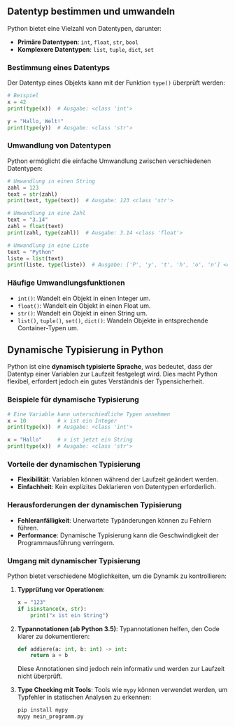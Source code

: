 ## Datentyp bestimmen und umwandeln

Python bietet eine Vielzahl von Datentypen, darunter:
- **Primäre Datentypen**: `int`, `float`, `str`, `bool`
- **Komplexere Datentypen**: `list`, `tuple`, `dict`, `set`

### Bestimmung eines Datentyps
Der Datentyp eines Objekts kann mit der Funktion `type()` überprüft werden:
```python
# Beispiel
x = 42
print(type(x))  # Ausgabe: <class 'int'>

y = "Hallo, Welt!"
print(type(y))  # Ausgabe: <class 'str'>
```

### Umwandlung von Datentypen
Python ermöglicht die einfache Umwandlung zwischen verschiedenen Datentypen:
```python
# Umwandlung in einen String
zahl = 123
text = str(zahl)
print(text, type(text))  # Ausgabe: 123 <class 'str'>

# Umwandlung in eine Zahl
text = "3.14"
zahl = float(text)
print(zahl, type(zahl))  # Ausgabe: 3.14 <class 'float'>

# Umwandlung in eine Liste
text = "Python"
liste = list(text)
print(liste, type(liste))  # Ausgabe: ['P', 'y', 't', 'h', 'o', 'n'] <class 'list'>
```

### Häufige Umwandlungsfunktionen
- `int()`: Wandelt ein Objekt in einen Integer um.
- `float()`: Wandelt ein Objekt in einen Float um.
- `str()`: Wandelt ein Objekt in einen String um.
- `list()`, `tuple()`, `set()`, `dict()`: Wandeln Objekte in entsprechende Container-Typen um.

## Dynamische Typisierung in Python

Python ist eine **dynamisch typisierte Sprache**, was bedeutet, dass der Datentyp einer Variablen zur Laufzeit festgelegt wird. Dies macht Python flexibel, erfordert jedoch ein gutes Verständnis der Typensicherheit.

### Beispiele für dynamische Typisierung
```python
# Eine Variable kann unterschiedliche Typen annehmen
x = 10          # x ist ein Integer
print(type(x))  # Ausgabe: <class 'int'>

x = "Hallo"     # x ist jetzt ein String
print(type(x))  # Ausgabe: <class 'str'>
```

### Vorteile der dynamischen Typisierung
- **Flexibilität**: Variablen können während der Laufzeit geändert werden.
- **Einfachheit**: Kein explizites Deklarieren von Datentypen erforderlich.

### Herausforderungen der dynamischen Typisierung
- **Fehleranfälligkeit**: Unerwartete Typänderungen können zu Fehlern führen.
- **Performance**: Dynamische Typisierung kann die Geschwindigkeit der Programmausführung verringern.

### Umgang mit dynamischer Typisierung
Python bietet verschiedene Möglichkeiten, um die Dynamik zu kontrollieren:
1. **Typprüfung vor Operationen**:
   ```python
   x = "123"
   if isinstance(x, str):
       print("x ist ein String")
   ```

2. **Typannotationen (ab Python 3.5)**:
   Typannotationen helfen, den Code klarer zu dokumentieren:
   ```python
   def addiere(a: int, b: int) -> int:
       return a + b
   ```

   Diese Annotationen sind jedoch rein informativ und werden zur Laufzeit nicht überprüft.

3. **Type Checking mit Tools**:
   Tools wie `mypy` können verwendet werden, um Typfehler in statischen Analysen zu erkennen:
   ```bash
   pip install mypy
   mypy mein_programm.py
   ```